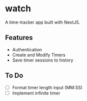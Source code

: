 # watch

A time-tracker app built with NextJS.

## Features

-   Authentication
-   Create and Modify Timers
-   Save timer sessions to history

## To Do

-   [ ] Format timer length input (MM:SS)
-   [ ] Implement infinite timer
